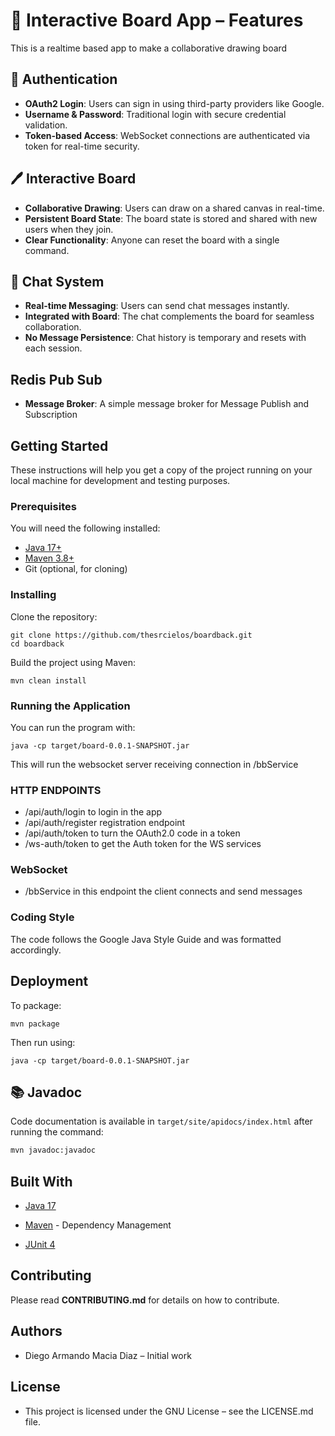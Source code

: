 # 🧩 Interactive Board App – Features

This is a realtime based app to make a collaborative drawing board

## 🔐 Authentication
- **OAuth2 Login**: Users can sign in using third-party providers like Google.
- **Username & Password**: Traditional login with secure credential validation.
- **Token-based Access**: WebSocket connections are authenticated via token for real-time security.

## 🖊️ Interactive Board
- **Collaborative Drawing**: Users can draw on a shared canvas in real-time.
- **Persistent Board State**: The board state is stored and shared with new users when they join.
- **Clear Functionality**: Anyone can reset the board with a single command.

## 💬 Chat System
- **Real-time Messaging**: Users can send chat messages instantly.
- **Integrated with Board**: The chat complements the board for seamless collaboration.
- **No Message Persistence**: Chat history is temporary and resets with each session.

## Redis Pub Sub
- **Message Broker**: A simple message broker for Message Publish and Subscription

## Getting Started

These instructions will help you get a copy of the project running on your local machine for development and testing purposes.

### Prerequisites

You will need the following installed:

- [Java 17+](https://jdk.java.net/)
- [Maven 3.8+](https://maven.apache.org/install.html)
- Git (optional, for cloning)

### Installing

Clone the repository:

``` 
git clone https://github.com/thesrcielos/boardback.git
cd boardback
```

Build the project using Maven:
```
mvn clean install
```

### Running the Application

You can run the program with:

```
java -cp target/board-0.0.1-SNAPSHOT.jar
```

This will run the websocket server receiving connection in /bbService

### HTTP ENDPOINTS
* /api/auth/login to login in the app
* /api/auth/register registration endpoint
* /api/auth/token to turn the OAuth2.0 code in a token
* /ws-auth/token to get the Auth token for the WS services
### WebSocket
* /bbService in this endpoint the client connects and send messages
### Coding Style

The code follows the Google Java Style Guide and was formatted accordingly.

## Deployment

To package:
```
mvn package
```
Then run using:
```
java -cp target/board-0.0.1-SNAPSHOT.jar
```

## 📚 Javadoc

Code documentation is available in `target/site/apidocs/index.html` after running the command:

```bash
mvn javadoc:javadoc
````

## Built With

* [Java 17](https://www.oracle.com/java/technologies/javase/jdk17-archive-downloads.html)

* [Maven](https://maven.apache.org/) - Dependency Management

* [ JUnit 4](https://junit.org/junit4/)

## Contributing

Please read **CONTRIBUTING.md** for details on how to contribute.

## Authors

* Diego Armando Macia Diaz – Initial work

## License

* This project is licensed under the GNU License – see the LICENSE.md file.
